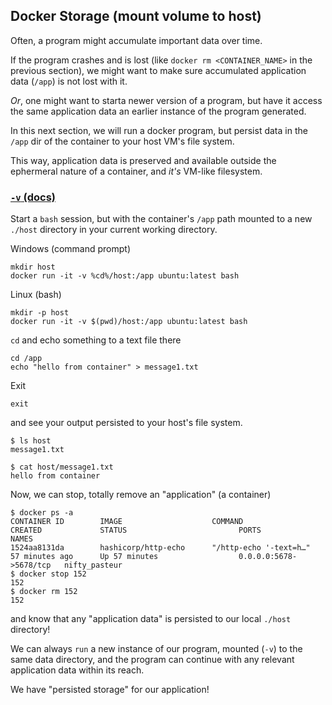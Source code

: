 ## Docker Storage (mount volume to host)


Often, a program might accumulate important data over time. 

If the program crashes and is lost (like `docker rm <CONTAINER_NAME>` in the previous section), we might want to make sure accumulated application data (`/app`) is not lost with it.

_Or_, one might want to starta newer version of a program, but have it access the same application data an earlier instance of the program generated.

In this next section, we will run a docker program, but persist data in the `/app` dir of the container to your host VM's file system.

This way, application data is preserved and available outside the ephermeral nature of a container, and _it's_ VM-like filesystem.

### [`-v` (docs)](https://docs.docker.com/engine/reference/run/#volume-shared-filesystems)

Start a `bash` session, but with the container's `/app` path mounted to a new `./host` directory in your current working directory.

Windows (command prompt)
```
mkdir host
docker run -it -v %cd%/host:/app ubuntu:latest bash
```

Linux (bash)
```
mkdir -p host
docker run -it -v $(pwd)/host:/app ubuntu:latest bash
```


`cd` and echo something to a text file there
```
cd /app
echo "hello from container" > message1.txt
```

Exit
```
exit
```

and see your output persisted to your host's file system.

```
$ ls host
message1.txt

$ cat host/message1.txt
hello from container
```

Now, we can stop, totally remove an "application" (a container)
```
$ docker ps -a
CONTAINER ID        IMAGE                    COMMAND                  CREATED             STATUS                         PORTS                    NAMES
1524aa8131da        hashicorp/http-echo      "/http-echo '-text=h…"   57 minutes ago      Up 57 minutes                  0.0.0.0:5678->5678/tcp   nifty_pasteur
$ docker stop 152
152
$ docker rm 152
152
```

and know that any "application data" is persisted to our local `./host` directory!

We can always `run` a new instance of our program, mounted (`-v`) to the same data directory, and the program can continue with any relevant application data within its reach.

We have "persisted storage" for our application! 